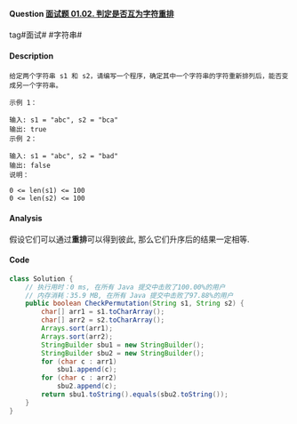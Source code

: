 #### Question [面试题 01.02. 判定是否互为字符重排](https://leetcode-cn.com/problems/check-permutation-lcci/)

tag#面试# #字符串#



#### Description

```
给定两个字符串 s1 和 s2，请编写一个程序，确定其中一个字符串的字符重新排列后，能否变成另一个字符串。

示例 1：

输入: s1 = "abc", s2 = "bca"
输出: true 
示例 2：

输入: s1 = "abc", s2 = "bad"
输出: false
说明：

0 <= len(s1) <= 100
0 <= len(s2) <= 100
```



#### Analysis

假设它们可以通过**重排**可以得到彼此, 那么它们升序后的结果一定相等.



#### Code

```java
class Solution {
    // 执行用时：0 ms, 在所有 Java 提交中击败了100.00%的用户
    // 内存消耗：35.9 MB, 在所有 Java 提交中击败了97.88%的用户
    public boolean CheckPermutation(String s1, String s2) {
        char[] arr1 = s1.toCharArray();
        char[] arr2 = s2.toCharArray();        
        Arrays.sort(arr1);
        Arrays.sort(arr2);
        StringBuilder sbu1 = new StringBuilder();
        StringBuilder sbu2 = new StringBuilder();
        for (char c : arr1) 
            sbu1.append(c);
        for (char c : arr2)
            sbu2.append(c);
        return sbu1.toString().equals(sbu2.toString());
    }
}
```







